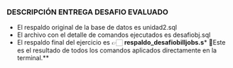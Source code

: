 ### DESCRIPCIÓN ENTREGA DESAFIO EVALUADO
- El respaldo original de la base de datos es unidad2.sql
- El archivo con el detalle de comandos ejecutados es desafiobj.sql
- El respaldo final del ejercicio es 👉🏻 **respaldo_desafiobilljobs.s***  🏻Este es el resultado de todos los comandos aplicados directamente en la terminal.**

